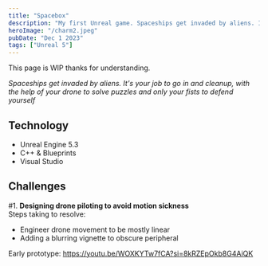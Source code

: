 ```yaml
---
title: "Spacebox"
description: "My first Unreal game. Spaceships get invaded by aliens. It's your job to go in and cleanup, with the help of your drone to solve puzzles and only your fists to defend yourself."
heroImage: "/charm2.jpeg"
pubDate: "Dec 1 2023"
tags: ["Unreal 5"]
---
```


This page is WIP thanks for understanding.

_Spaceships get invaded by aliens. It's your job to go in and cleanup, with the help of your drone to solve puzzles and only your fists to defend yourself_

## Technology

- Unreal Engine 5.3
- C++ & Blueprints
- Visual Studio

## Challenges

#1. **Designing drone piloting to avoid motion sickness**  
Steps taking to resolve:

- Engineer drone movement to be mostly linear
- Adding a blurring vignette to obscure peripheral

Early prototype: https://youtu.be/WOXKYTw7fCA?si=8kRZEpOkb8G4AiQK
